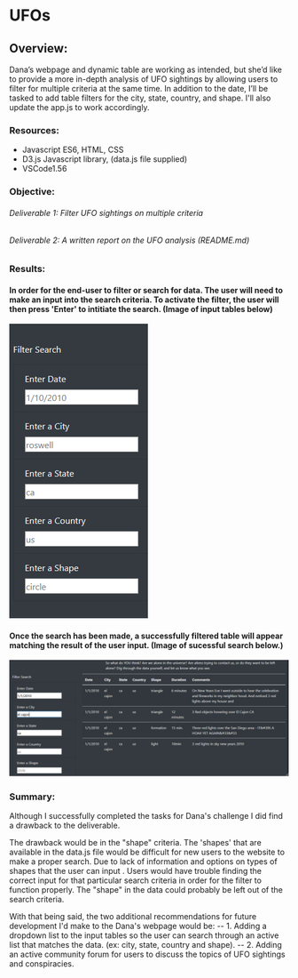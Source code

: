 # UFOs

## Overview:
Dana’s webpage and dynamic table are working as intended, but she’d like to provide a more in-depth analysis of UFO sightings by allowing users to filter for multiple criteria at the same time. In addition to the date, I’ll be tasked to add table filters for the city, state, country, and shape. I'll also update the app.js to work accordingly. 

### Resources: 
  - Javascript ES6, HTML, CSS 
  - D3.js Javascript library, (data.js file supplied)
  - VSCode1.56
  
### Objective:
###### Deliverable 1: Filter UFO sightings on multiple criteria

###### Deliverable 2: A written report on the UFO analysis (README.md)

### Results:
#### In order for the end-user to filter or search for data. The user will need to make an input into the search criteria. To activate the filter, the user will then press 'Enter' to intitiate the search. (Image of input tables below)
![image](https://github.com/antxamp/UFOs/blob/main/Resources/unfiltered_list.PNG)

#### Once the search has been made, a successfully filtered table will appear matching the result of the user input. (Image of sucessful search below.)
![image](https://github.com/antxamp/UFOs/blob/main/Resources/filtered_screenshot.PNG)


### Summary:
Although I successfully completed the tasks for Dana's challenge I did find a drawback to the deliverable. 

The drawback would be in the "shape" criteria. The 'shapes' that are available in the data.js file would be difficult for new users to the website to make a proper search. Due to lack of information and options on types of shapes that the user can input . Users would have trouble finding the correct input for that particular search criteria in order for the filter to function properly.
The "shape" in the data could probably be left out of the search criteria.

With that being said, the two additional recommendations for future development I'd make to the Dana's webpage would be:
 -- 1. Adding a dropdown list to the input tables so the user can search through an active list that matches the data. (ex: city, state, country and shape).
 -- 2. Adding an active community forum for users to discuss the topics of UFO sightings and conspiracies. 
